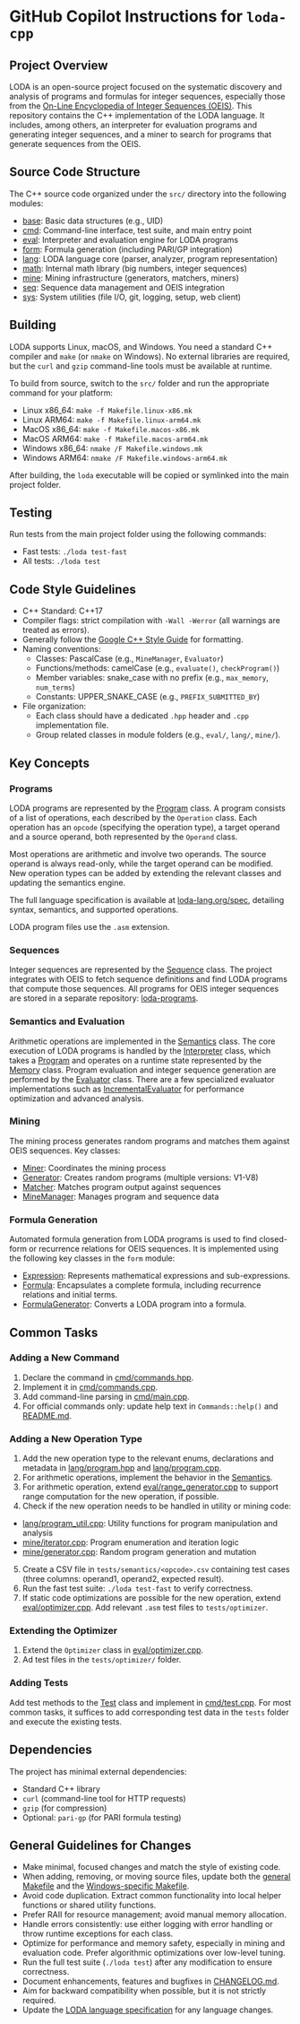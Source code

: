 # GitHub Copilot Instructions for `loda-cpp`

## Project Overview

LODA is an open-source project focused on the systematic discovery and analysis of programs and formulas for integer sequences, especially those from the [On-Line Encyclopedia of Integer Sequences (OEIS)](https://oeis.org/). This repository contains the C++ implementation of the LODA language. It includes, among others, an interpreter for evaluation programs and generating integer sequences, and a miner to search for programs that generate sequences from the OEIS.

## Source Code Structure

The C++ source code organized under the `src/` directory into the following modules:

- [base](../src/base): Basic data structures (e.g., UID)
- [cmd](../src/cmd): Command-line interface, test suite, and main entry point
- [eval](../src/eval): Interpreter and evaluation engine for LODA programs
- [form](../src/form): Formula generation (including PARI/GP integration)
- [lang](../src/lang): LODA language core (parser, analyzer, program representation)
- [math](../src/math): Internal math library (big numbers, integer sequences)
- [mine](../src/mine): Mining infrastructure (generators, matchers, miners)
- [seq](../src/seq): Sequence data management and OEIS integration
- [sys](../src/sys): System utilities (file I/O, git, logging, setup, web client)

## Building

LODA supports Linux, macOS, and Windows. You need a standard C++ compiler and `make` (or `nmake` on Windows). No external libraries are required, but the `curl` and `gzip` command-line tools must be available at runtime.

To build from source, switch to the `src/` folder and run the appropriate command for your platform:

* Linux x86\_64: `make -f Makefile.linux-x86.mk`
* Linux ARM64: `make -f Makefile.linux-arm64.mk`
* MacOS x86\_64: `make -f Makefile.macos-x86.mk`
* MacOS ARM64: `make -f Makefile.macos-arm64.mk`
* Windows x86\_64: `nmake /F Makefile.windows.mk`
* Windows ARM64: `nmake /F Makefile.windows-arm64.mk`

After building, the `loda` executable will be copied or symlinked into the main project folder.

## Testing

Run tests from the main project folder using the following commands:
- Fast tests: `./loda test-fast`
- All tests: `./loda test`

## Code Style Guidelines

- C++ Standard: C++17
- Compiler flags: strict compilation with `-Wall -Werror` (all warnings are treated as errors).
- Generally follow the [Google C++ Style Guide](https://google.github.io/styleguide/cppguide.html) for formatting.
- Naming conventions:
  - Classes: PascalCase (e.g., `MineManager`, `Evaluator`)
  - Functions/methods: camelCase (e.g., `evaluate()`, `checkProgram()`)
  - Member variables: snake_case with no prefix (e.g., `max_memory`, `num_terms`)
  - Constants: UPPER_SNAKE_CASE (e.g., `PREFIX_SUBMITTED_BY`)
- File organization:  
  - Each class should have a dedicated `.hpp` header and `.cpp` implementation file.
  - Group related classes in module folders (e.g., `eval/`, `lang/`, `mine/`).

## Key Concepts

### Programs

LODA programs are represented by the [Program](../src/lang/program.hpp) class. A program consists of a list of operations, each described by the `Operation` class. Each operation has an `opcode` (specifying the operation type), a target operand and a source operand, both represented by the `Operand` class.

Most operations are arithmetic and involve two operands. The source operand is always read-only, while the target operand can be modified. New operation types can be added by extending the relevant classes and updating the semantics engine.

The full language specification is available at [loda-lang.org/spec](https://loda-lang.org/spec/), detailing syntax, semantics, and supported operations.

LODA program files use the `.asm` extension.

### Sequences

Integer sequences are represented by the [Sequence](../src/math/sequence.hpp) class. The project integrates with OEIS to fetch sequence definitions and find LODA programs that compute those sequences.
All programs for OEIS integer sequences are stored in a separate repository: [loda-programs](https://github.com/loda-lang/loda-programs).

### Semantics and Evaluation

Arithmetic operations are implemented in the [Semantics](../src/eval/semantics.hpp) class. The core execution of LODA programs is handled by the [Interpreter](../src/eval/interpreter.hpp) class, which takes a [Program](../src/lang/program.hpp) and operates on a runtime state represented by the [Memory](../src/eval/memory.hpp) class. Program evaluation and integer sequence generation are performed by the [Evaluator](../src/eval/evaluator.hpp) class. There are a few specialized evaluator implementations such as [IncrementalEvaluator](../src/eval/evaluator_inc.hpp) for performance optimization and advanced analysis.

### Mining

The mining process generates random programs and matches them against OEIS sequences. Key classes:
- [Miner](../src/mine/miner.hpp): Coordinates the mining process
- [Generator](../src/mine/generator.hpp): Creates random programs (multiple versions: V1-V8)
- [Matcher](../src/mine/matcher.hpp): Matches program output against sequences
- [MineManager](../src/mine/mine_manager.hpp): Manages program and sequence data

### Formula Generation

Automated formula generation from LODA programs is used to find closed-form or recurrence relations for OEIS sequences. It is implemented using the following key classes in the `form` module:
- [Expression](../src/form/expression.hpp): Represents mathematical expressions and sub-expressions.
- [Formula](../src/form/formula.hpp): Encapsulates a complete formula, including recurrence relations and initial terms.
- [FormulaGenerator](../src/form/formula_gen.hpp): Converts a LODA program into a formula.

## Common Tasks

### Adding a New Command

1. Declare the command in [cmd/commands.hpp](../src/cmd/commands.hpp).
2. Implement it in [cmd/commands.cpp](../src/cmd/commands.cpp).
3. Add command-line parsing in [cmd/main.cpp](../src/cmd/main.cpp).
4. For official commands only: update help text in `Commands::help()` and [README.md](../README.md).

### Adding a New Operation Type

1. Add the new operation type to the relevant enums, declarations and metadata in [lang/program.hpp](../src/lang/program.hpp) and [lang/program.cpp](../src/lang/program.cpp).
2. For arithmetic operations, implement the behavior in the [Semantics](../src/eval/semantics.cpp).
3. For arithmetic operation, extend [eval/range_generator.cpp](../src/eval/range_generator.cpp) to support range computation for the new operation, if possible.
4. Check if the new operation needs to be handled in utility or mining code:
  - [lang/program_util.cpp](../src/lang/program_util.cpp): Utility functions for program manipulation and analysis
  - [mine/iterator.cpp](../src/mine/iterator.cpp): Program enumeration and iteration logic
  - [mine/generator.cpp](../src/mine/generator.cpp): Random program generation and mutation
5. Create a CSV file in `tests/semantics/<opcode>.csv` containing test cases (three columns: operand1, operand2, expected result).
6. Run the fast test suite: `./loda test-fast` to verify correctness.
7. If static code optimizations are possible for the new operation, extend [eval/optimizer.cpp](../src/eval/optimizer.cpp). Add relevant `.asm` test files to `tests/optimizer`.

### Extending the Optimizer

1. Extend the `Optimizer` class in [eval/optimizer.cpp](../src/eval/optimizer.cpp).
2. Ad test files in the `tests/optimizer/` folder.

### Adding Tests

Add test methods to the [Test](../src/cmd/test.hpp) class and implement in [cmd/test.cpp](../src/cmd/test.cpp). For most common tasks, it suffices to add corresponding test data in the `tests` folder and execute the existing tests.

## Dependencies

The project has minimal external dependencies:
- Standard C++ library
- `curl` (command-line tool for HTTP requests)
- `gzip` (for compression)
- Optional: `pari-gp` (for PARI formula testing)

## General Guidelines for Changes

- Make minimal, focused changes and match the style of existing code.
- When adding, removing, or moving source files, update both the [general Makefile](../src/Makefile) and the [Windows-specific Makefile](../src/Makefile.windows.mk).
- Avoid code duplication. Extract common functionality into local helper functions or shared utility functions.
- Prefer RAII for resource management; avoid manual memory allocation.
- Handle errors consistently: use either logging with error handling or throw runtime exceptions for each class.
- Optimize for performance and memory safety, especially in mining and evaluation code. Prefer algorithmic optimizations over low-level tuning.
- Run the full test suite (`./loda test`) after any modification to ensure correctness.
- Document enhancements, features and bugfixes in [CHANGELOG.md](../CHANGELOG.md).
- Aim for backward compatibility when possible, but it is not strictly required.
- Update the [LODA language specification](https://loda-lang.org/spec/) for any language changes.
